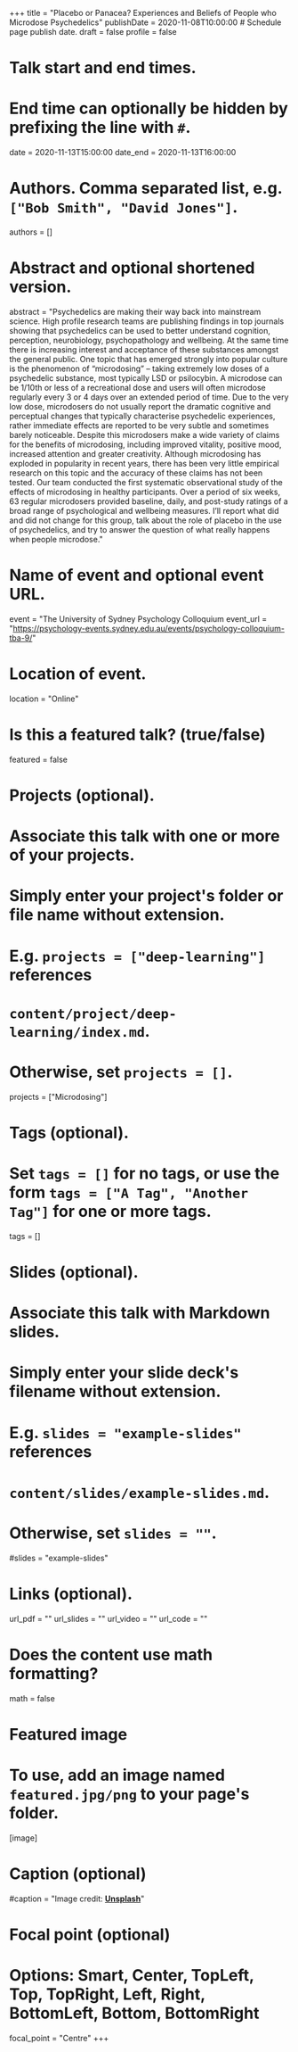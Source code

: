 +++
title = "Placebo or Panacea? Experiences and Beliefs of People who Microdose Psychedelics"
publishDate = 2020-11-08T10:00:00  # Schedule page publish date.
draft = false
profile = false

# Talk start and end times.
#   End time can optionally be hidden by prefixing the line with `#`.
date = 2020-11-13T15:00:00
date_end = 2020-11-13T16:00:00

# Authors. Comma separated list, e.g. `["Bob Smith", "David Jones"]`.
authors = []

# Abstract and optional shortened version.
abstract = "Psychedelics are making their way back into mainstream science. High profile research teams are publishing findings in top journals showing that psychedelics can be used to better understand cognition, perception, neurobiology, psychopathology and wellbeing. At the same time there is increasing interest and acceptance of these substances amongst the general public. One topic that has emerged strongly into popular culture is the phenomenon of “microdosing” – taking extremely low doses of a psychedelic substance, most typically LSD or psilocybin. A microdose can be 1/10th or less of a recreational dose and users will often microdose regularly every 3 or 4 days over an extended period of time. Due to the very low dose, microdosers do not usually report the dramatic cognitive and perceptual changes that typically characterise psychedelic experiences, rather immediate effects are reported to be very subtle and sometimes barely noticeable. Despite this microdosers make a wide variety of claims for the benefits of microdosing, including improved vitality, positive mood, increased attention and greater creativity. Although microdosing has exploded in popularity in recent years, there has been very little empirical research on this topic and the accuracy of these claims has not been tested. Our team conducted the first systematic observational study of the effects of microdosing in healthy participants. Over a period of six weeks, 63 regular microdosers provided baseline, daily, and post-study ratings of a broad range of psychological and wellbeing measures. I’ll report what did and did not change for this group, talk about the role of placebo in the use of psychedelics, and try to answer the question of what really happens when people microdose."

# Name of event and optional event URL.
event = "The University of Sydney Psychology Colloquium
event_url = "https://psychology-events.sydney.edu.au/events/psychology-colloquium-tba-9/"

# Location of event.
location = "Online"

# Is this a featured talk? (true/false)
featured = false

# Projects (optional).
#   Associate this talk with one or more of your projects.
#   Simply enter your project's folder or file name without extension.
#   E.g. `projects = ["deep-learning"]` references 
#   `content/project/deep-learning/index.md`.
#   Otherwise, set `projects = []`.
projects = ["Microdosing"]

# Tags (optional).
#   Set `tags = []` for no tags, or use the form `tags = ["A Tag", "Another Tag"]` for one or more tags.
tags = []

# Slides (optional).
#   Associate this talk with Markdown slides.
#   Simply enter your slide deck's filename without extension.
#   E.g. `slides = "example-slides"` references 
#   `content/slides/example-slides.md`.
#   Otherwise, set `slides = ""`.
#slides = "example-slides"

# Links (optional).
url_pdf = ""
url_slides = ""
url_video = ""
url_code = ""

# Does the content use math formatting?
math = false

# Featured image
# To use, add an image named `featured.jpg/png` to your page's folder. 
[image]
  # Caption (optional)
  #caption = "Image credit: [**Unsplash**](https://unsplash.com/photos/bzdhc5b3Bxs)"

  # Focal point (optional)
  # Options: Smart, Center, TopLeft, Top, TopRight, Left, Right, BottomLeft, Bottom, BottomRight
  focal_point = "Centre"
+++
